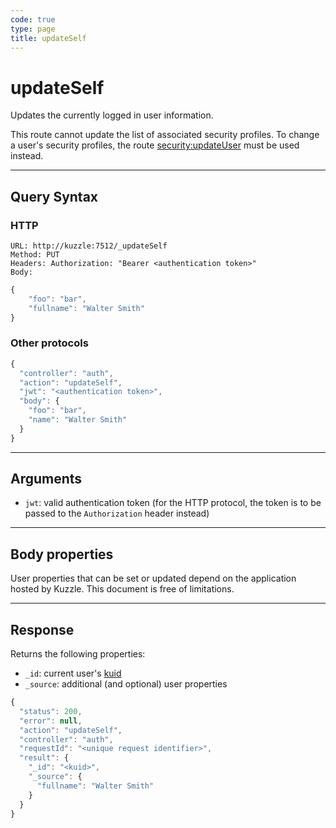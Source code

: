 ```yaml
---
code: true
type: page
title: updateSelf
---
```


# updateSelf

<SinceBadge version="1.0.0" />

Updates the currently logged in user information.

This route cannot update the list of associated security profiles. To change a user's security profiles, the route [security:updateUser](/core/1/api/api-reference/controller-security/update-user/) must be used instead.

---

## Query Syntax

### HTTP

```http
URL: http://kuzzle:7512/_updateSelf
Method: PUT
Headers: Authorization: "Bearer <authentication token>"
Body:
```

```js
{
    "foo": "bar",
    "fullname": "Walter Smith"
}
```

### Other protocols

```js
{
  "controller": "auth",
  "action": "updateSelf",
  "jwt": "<authentication token>",
  "body": {
    "foo": "bar",
    "name": "Walter Smith"
  }
}
```

---

## Arguments

- `jwt`: valid authentication token (for the HTTP protocol, the token is to be passed to the `Authorization` header instead)

---

## Body properties

User properties that can be set or updated depend on the application hosted by Kuzzle. This document is free of limitations.

---

## Response

Returns the following properties:

- `_id`: current user's [kuid](/core/1/guide/guides/essentials/user-authentication/#kuzzle-user-identifier-kuid)
- `_source`: additional (and optional) user properties

```js
{
  "status": 200,
  "error": null,
  "action": "updateSelf",
  "controller": "auth",
  "requestId": "<unique request identifier>",
  "result": {
    "_id": "<kuid>",
    "_source": {
      "fullname": "Walter Smith"
    }
  }
}
```
